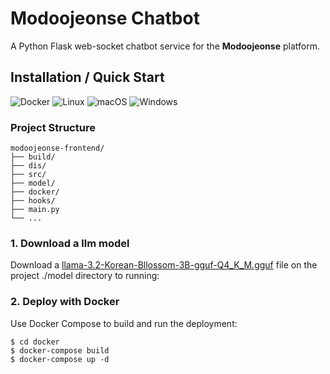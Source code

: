 # Modoojeonse Chatbot

A Python Flask web-socket chatbot service for the **Modoojeonse** platform.

## Installation / Quick Start 
![Docker](https://img.shields.io/badge/docker-%230db7ed.svg?style=for-the-badge&logo=docker&logoColor=white)
![Linux](https://img.shields.io/badge/Linux-FCC624?style=for-the-badge&logo=linux&logoColor=black)
![macOS](https://img.shields.io/badge/mac%20os-000000?style=for-the-badge&logo=macos&logoColor=F0F0F0)
![Windows](https://img.shields.io/badge/Windows-0078D6?style=for-the-badge&logo=windows&logoColor=white)

### Project Structure
```
modoojeonse-frontend/
├── build/
├── dis/
├── src/
├── model/
├── docker/
├── hooks/
├── main.py
└── ...
```

### 1. Download a llm model

Download a [llama-3.2-Korean-Bllossom-3B-gguf-Q4_K_M.gguf](https://huggingface.co/Bllossom/llama-3.2-Korean-Bllossom-3B-gguf-Q4_K_M) file on the project ./model directory to running:


### 2. Deploy with Docker

Use Docker Compose to build and run the deployment:

```
$ cd docker
$ docker-compose build
$ docker-compose up -d
```
